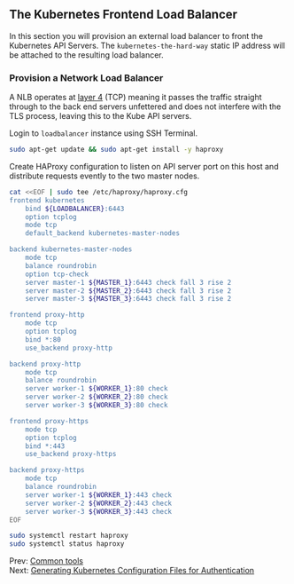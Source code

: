 
## The Kubernetes Frontend Load Balancer

In this section you will provision an external load balancer to front the Kubernetes API Servers. The `kubernetes-the-hard-way` static IP address will be attached to the resulting load balancer.


### Provision a Network Load Balancer

A NLB operates at [layer 4](https://en.wikipedia.org/wiki/OSI_model#Layer_4:_Transport_layer) (TCP) meaning it passes the traffic straight through to the back end servers unfettered and does not interfere with the TLS process, leaving this to the Kube API servers.

Login to `loadbalancer` instance using SSH Terminal.

[//]: # (host:loadbalancer)


```bash
sudo apt-get update && sudo apt-get install -y haproxy
```


Create HAProxy configuration to listen on API server port on this host and distribute requests evently to the two master nodes.

```bash
cat <<EOF | sudo tee /etc/haproxy/haproxy.cfg
frontend kubernetes
    bind ${LOADBALANCER}:6443
    option tcplog
    mode tcp
    default_backend kubernetes-master-nodes

backend kubernetes-master-nodes
    mode tcp
    balance roundrobin
    option tcp-check
    server master-1 ${MASTER_1}:6443 check fall 3 rise 2
    server master-2 ${MASTER_2}:6443 check fall 3 rise 2
    server master-3 ${MASTER_3}:6443 check fall 3 rise 2

frontend proxy-http
    mode tcp
    option tcplog
    bind *:80
    use_backend proxy-http

backend proxy-http
    mode tcp
    balance roundrobin
    server worker-1 ${WORKER_1}:80 check
    server worker-2 ${WORKER_2}:80 check
    server worker-3 ${WORKER_3}:80 check

frontend proxy-https
    mode tcp
    option tcplog
    bind *:443
    use_backend proxy-https

backend proxy-https
    mode tcp
    balance roundrobin
    server worker-1 ${WORKER_1}:443 check
    server worker-2 ${WORKER_2}:443 check
    server worker-3 ${WORKER_3}:443 check
EOF
```

```bash
sudo systemctl restart haproxy
sudo systemctl status haproxy
```

Prev: [Common tools](03_common_tools.md)<br>
Next: [Generating Kubernetes Configuration Files for Authentication](05_config_files.md)